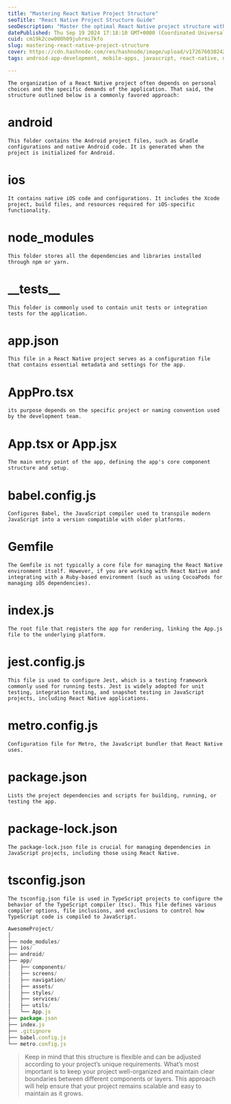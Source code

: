 ```yaml
---
title: "Mastering React Native Project Structure"
seoTitle: "React Native Project Structure Guide"
seoDescription: "Master the optimal React Native project structure with a detailed overview for efficient and scalable applications"
datePublished: Thu Sep 19 2024 17:18:10 GMT+0000 (Coordinated Universal Time)
cuid: cm19k2cow000h09juhrmi7kfo
slug: mastering-react-native-project-structure
cover: https://cdn.hashnode.com/res/hashnode/image/upload/v1726760302426/14e277c9-1d8a-4167-b68e-d79b56a67287.png
tags: android-app-development, mobile-apps, javascript, react-native, mobile-app-development, android, reactjs, typescript, mobile-development, android-studio

---
```


`The organization of a React Native project often depends on personal choices and the specific demands of the application. That said, the structure outlined below is a commonly favored approach:`

# **android**

`This folder contains the Android project files, such as Gradle configurations and native Android code. It is generated when the project is initialized for Android.`

# ios

`It contains native iOS code and configurations. It includes the Xcode project, build files, and resources required for iOS-specific functionality.`

# node\_modules

`This folder stores all the dependencies and libraries installed through npm or yarn.`

# **\_\_tests**\_\_

`This folder is commonly used to contain unit tests or integration tests for the application.`

# app.json

`This file in a React Native project serves as a configuration file that contains essential metadata and settings for the app.`

# AppPro.tsx

`its purpose depends on the specific project or naming convention used by the development team.`

# App.tsx or App.jsx

`The main entry point of the app, defining the app's core component structure and setup.`

# babel.config.js

`Configures Babel, the JavaScript compiler used to transpile modern JavaScript into a version compatible with older platforms.`

# Gemfile

`The Gemfile is not typically a core file for managing the React Native environment itself. However, if you are working with React Native and integrating with a Ruby-based environment (such as using CocoaPods for managing iOS dependencies).`

# index.js

`The root file that registers the app for rendering, linking the App.js file to the underlying platform.`

# jest.config.js

`This file is used to configure Jest, which is a testing framework commonly used for running tests. Jest is widely adopted for unit testing, integration testing, and snapshot testing in JavaScript projects, including React Native applications.`

# metro.config.js

`Configuration file for Metro, the JavaScript bundler that React Native uses.`

# package.json

`Lists the project dependencies and scripts for building, running, or testing the app.`

# package-lock.json

`The package-lock.json file is crucial for managing dependencies in JavaScript projects, including those using React Native.`

# tsconfig.json

`The tsconfig.json file is used in TypeScript projects to configure the behavior of the TypeScript compiler (tsc). This file defines various compiler options, file inclusions, and exclusions to control how TypeScript code is compiled to JavaScript.`

```javascript
AwesomeProject/
│
├── node_modules/
├── ios/
├── android/
├── app/
│   ├── components/
│   ├── screens/
│   ├── navigation/
│   ├── assets/
│   ├── styles/
│   ├── services/
│   ├── utils/
│   └── App.js
├── package.json
├── index.js
├── .gitignore
├── babel.config.js
└── metro.config.js
```

> Keep in mind that this structure is flexible and can be adjusted according to your project’s unique requirements. What’s most important is to keep your project well-organized and maintain clear boundaries between different components or layers. This approach will help ensure that your project remains scalable and easy to maintain as it grows.